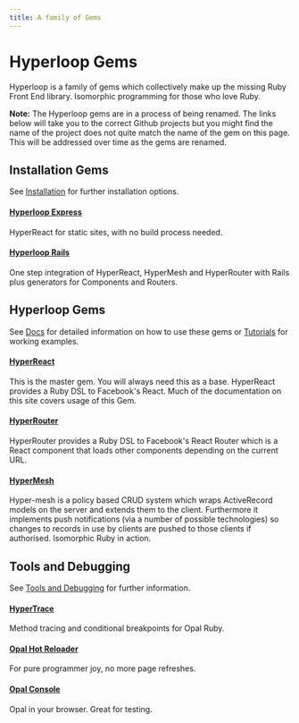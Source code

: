 ```yaml
---
title: A family of Gems
---
```

# Hyperloop Gems

Hyperloop is a family of gems which collectively make up the missing Ruby Front End library. Isomorphic programming for those who love Ruby.

**Note:** The Hyperloop gems are in a process of being renamed. The links below will take you to the correct Github projects but you might find the name of the project does not quite match the name of the gem on this page. This will be addressed over time as the gems are renamed.

## Installation Gems

See [Installation](/installation) for further installation options.

#### [Hyperloop Express](https://github.com/ruby-hyperloop/reactrb-express)

HyperReact for static sites, with no build process needed.

#### [Hyperloop Rails](https://github.com/ruby-hyperloop/reactrb-rails-generator)

One step integration of HyperReact, HyperMesh and HyperRouter with Rails plus generators for Components and Routers.

## Hyperloop  Gems

See [Docs](/docs/dsl_overview) for detailed information on how to use these gems or [Tutorials](/tutorials) for working examples.

#### [HyperReact](https://github.com/ruby-hyperloop/hyper-react)

This is the master gem. You will always need this as a base. HyperReact provides a Ruby DSL to Facebook's React. Much of the documentation on this site covers usage of this Gem.

#### [HyperRouter](https://github.com/ruby-hyperloop/reactrb-router/tree/v2-4-0)

HyperRouter provides a Ruby DSL to Facebook's React Router which is a React component that loads other components depending on the current URL.

#### [HyperMesh](https://github.com/ruby-hyperloop/synchromesh)

Hyper-mesh is a policy based CRUD system which wraps ActiveRecord models on the server and extends them to the client. Furthermore it implements push notifications (via a number of possible technologies) so changes to records in use by clients are pushed to those clients if authorised. Isomorphic Ruby in action.

## Tools and Debugging

See [Tools and Debugging](/tools/) for further information.

#### [HyperTrace](https://github.com/ruby-hyperloop/hyper-trace)

Method tracing and conditional breakpoints for Opal Ruby.

#### [Opal Hot Reloader](https://github.com/fkchang/opal-hot-reloader)

For pure programmer joy, no more page refreshes.

#### [Opal Console](https://github.com/fkchang/opal-console)

Opal in your browser. Great for testing.
